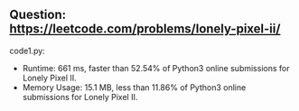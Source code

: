 ## Question: https://leetcode.com/problems/lonely-pixel-ii/

code1.py:
* Runtime: 661 ms, faster than 52.54% of Python3 online submissions for Lonely Pixel II.
* Memory Usage: 15.1 MB, less than 11.86% of Python3 online submissions for Lonely Pixel II.